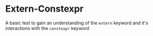 # Extern-Constexpr
A basic test to gain an understanding of the `extern` keyword and it's interactions with the `constexpr` keyword 
